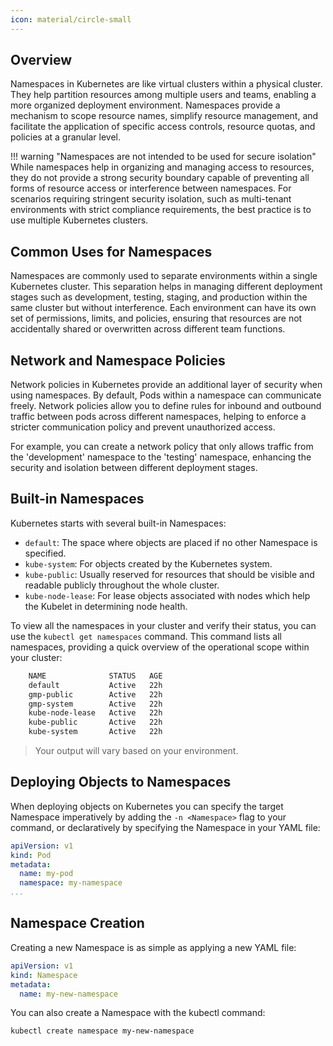 ```yaml
---
icon: material/circle-small
---
```


## Overview
Namespaces in Kubernetes are like virtual clusters within a physical cluster. They help partition resources among multiple users and teams, enabling a more organized deployment environment. Namespaces provide a mechanism to scope resource names, simplify resource management, and facilitate the application of specific access controls, resource quotas, and policies at a granular level. 

!!! warning "Namespaces are not intended to be used for secure isolation"
    While namespaces help in organizing and managing access to resources, they do not provide a strong security boundary capable of preventing all forms of resource access or interference between namespaces. For scenarios requiring stringent security isolation, such as multi-tenant environments with strict compliance requirements, the best practice is to use multiple Kubernetes clusters. 

## Common Uses for Namespaces
Namespaces are commonly used to separate environments within a single Kubernetes cluster. This separation helps in managing different deployment stages such as development, testing, staging, and production within the same cluster but without interference. Each environment can have its own set of permissions, limits, and policies, ensuring that resources are not accidentally shared or overwritten across different team functions. 

## Network and Namespace Policies
Network policies in Kubernetes provide an additional layer of security when using namespaces. By default, Pods within a namespace can communicate freely. Network policies allow you to define rules for inbound and outbound traffic between pods across different namespaces, helping to enforce a stricter communication policy and prevent unauthorized access.

For example, you can create a network policy that only allows traffic from the 'development' namespace to the 'testing' namespace, enhancing the security and isolation between different deployment stages.

## Built-in Namespaces
Kubernetes starts with several built-in Namespaces:

- `default`: The space where objects are placed if no other Namespace is specified.
- `kube-system`: For objects created by the Kubernetes system.
- `kube-public`: Usually reserved for resources that should be visible and readable publicly throughout the whole cluster.
- `kube-node-lease`: For lease objects associated with nodes which help the Kubelet in determining node health.  

To view all the namespaces in your cluster and verify their status, you can use the `kubectl get namespaces` command. This command lists all namespaces, providing a quick overview of the operational scope within your cluster: 

``` bash title="$ kubectl get namespaces"
    NAME              STATUS   AGE
    default           Active   22h
    gmp-public        Active   22h
    gmp-system        Active   22h
    kube-node-lease   Active   22h
    kube-public       Active   22h
    kube-system       Active   22h
```
> Your output will vary based on your environment.  

## Deploying Objects to Namespaces
When deploying objects on Kubernetes you can specify the target Namespace imperatively by adding the `-n <Namespace>` flag to your command, or declaratively by specifying the Namespace in your YAML file:  

``` yaml
apiVersion: v1
kind: Pod
metadata:
  name: my-pod
  namespace: my-namespace
...
```

## Namespace Creation
Creating a new Namespace is as simple as applying a new YAML file:

``` yaml
apiVersion: v1
kind: Namespace
metadata:
  name: my-new-namespace
```  

You can also create a Namespace with the kubectl command:

``` shell
kubectl create namespace my-new-namespace
```